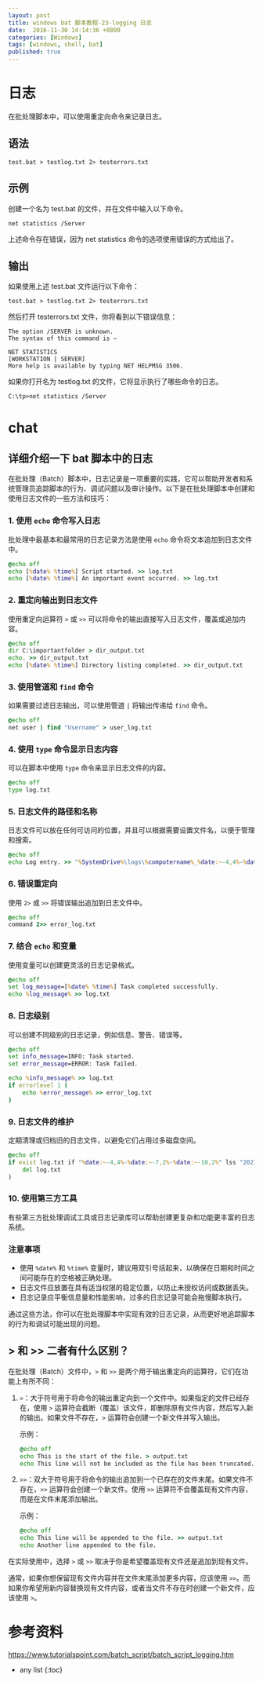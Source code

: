 ```yaml
---
layout: post
title: windows bat 脚本教程-23-logging 日志
date:  2016-11-30 14:14:36 +0800
categories: [Windows]
tags: [windows, shell, bat]
published: true
---
```


# 日志

在批处理脚本中，可以使用重定向命令来记录日志。

## 语法

```batch
test.bat > testlog.txt 2> testerrors.txt
```

## 示例

创建一个名为 test.bat 的文件，并在文件中输入以下命令。

```batch
net statistics /Server
```

上述命令存在错误，因为 net statistics 命令的选项使用错误的方式给出了。

## 输出

如果使用上述 test.bat 文件运行以下命令：

```batch
test.bat > testlog.txt 2> testerrors.txt
```

然后打开 testerrors.txt 文件，你将看到以下错误信息：

```
The option /SERVER is unknown.
The syntax of this command is −

NET STATISTICS
[WORKSTATION | SERVER]
More help is available by typing NET HELPMSG 3506.
```

如果你打开名为 testlog.txt 的文件，它将显示执行了哪些命令的日志。

```batch
C:\tp>net statistics /Server
```

# chat

## 详细介绍一下 bat 脚本中的日志

在批处理（Batch）脚本中，日志记录是一项重要的实践，它可以帮助开发者和系统管理员追踪脚本的行为、调试问题以及审计操作。以下是在批处理脚本中创建和使用日志文件的一些方法和技巧：

### 1. 使用 `echo` 命令写入日志

批处理中最基本和最常用的日志记录方法是使用 `echo` 命令将文本追加到日志文件中。

```bat
@echo off
echo [%date% %time%] Script started. >> log.txt
echo [%date% %time%] An important event occurred. >> log.txt
```

### 2. 重定向输出到日志文件

使用重定向运算符 `>` 或 `>>` 可以将命令的输出直接写入日志文件，覆盖或追加内容。

```bat
@echo off
dir C:\importantfolder > dir_output.txt
echo. >> dir_output.txt
echo [%date% %time%] Directory listing completed. >> dir_output.txt
```

### 3. 使用管道和 `find` 命令

如果需要过滤日志输出，可以使用管道 `|` 将输出传递给 `find` 命令。

```bat
@echo off
net user | find "Username" > user_log.txt
```

### 4. 使用 `type` 命令显示日志内容

可以在脚本中使用 `type` 命令来显示日志文件的内容。

```bat
@echo off
type log.txt
```

### 5. 日志文件的路径和名称

日志文件可以放在任何可访问的位置，并且可以根据需要设置文件名，以便于管理和搜索。

```bat
@echo off
echo Log entry. >> "%SystemDrive%\logs\%computername%_%date:~-4,4%-%date:~-7,2%-%date:~-10,2%.log"
```

### 6. 错误重定向

使用 `2>` 或 `>>` 将错误输出追加到日志文件中。

```bat
@echo off
command 2>> error_log.txt
```

### 7. 结合 `echo` 和变量

使用变量可以创建更灵活的日志记录格式。

```bat
@echo off
set log_message=[%date% %time%] Task completed successfully.
echo %log_message% >> log.txt
```

### 8. 日志级别

可以创建不同级别的日志记录，例如信息、警告、错误等。

```bat
@echo off
set info_message=INFO: Task started.
set error_message=ERROR: Task failed.

echo %info_message% >> log.txt
if errorlevel 1 (
    echo %error_message% >> error_log.txt
)
```

### 9. 日志文件的维护

定期清理或归档旧的日志文件，以避免它们占用过多磁盘空间。

```bat
@echo off
if exist log.txt if "%date:~-4,4%-%date:~-7,2%-%date:~-10,2%" lss "2021-01-01" (
    del log.txt
)
```

### 10. 使用第三方工具

有些第三方批处理调试工具或日志记录库可以帮助创建更复杂和功能更丰富的日志系统。

### 注意事项

- 使用 `%date%` 和 `%time%` 变量时，建议用双引号括起来，以确保在日期和时间之间可能存在的空格被正确处理。
- 日志文件应放置在具有适当权限的稳定位置，以防止未授权访问或数据丢失。
- 日志记录应平衡信息量和性能影响，过多的日志记录可能会拖慢脚本执行。

通过这些方法，你可以在批处理脚本中实现有效的日志记录，从而更好地追踪脚本的行为和调试可能出现的问题。

## > 和 >> 二者有什么区别？

在批处理（Batch）文件中，`>` 和 `>>` 是两个用于输出重定向的运算符，它们在功能上有所不同：

1. `>`：大于符号用于将命令的输出重定向到一个文件中。如果指定的文件已经存在，使用 `>` 运算符会截断（覆盖）该文件，即删除原有文件内容，然后写入新的输出。如果文件不存在，`>` 运算符会创建一个新文件并写入输出。

   示例：
   ```bat
   @echo off
   echo This is the start of the file. > output.txt
   echo This line will not be included as the file has been truncated.
   ```

2. `>>`：双大于符号用于将命令的输出追加到一个已存在的文件末尾。如果文件不存在，`>>` 运算符会创建一个新文件。使用 `>>` 运算符不会覆盖现有文件内容，而是在文件末尾添加输出。

   示例：
   ```bat
   @echo off
   echo This line will be appended to the file. >> output.txt
   echo Another line appended to the file.
   ```

在实际使用中，选择 `>` 或 `>>` 取决于你是希望覆盖现有文件还是追加到现有文件。

通常，如果你想保留现有文件内容并在文件末尾添加更多内容，应该使用 `>>`。而如果你希望用新内容替换现有文件内容，或者当文件不存在时创建一个新文件，应该使用 `>`。


# 参考资料

https://www.tutorialspoint.com/batch_script/batch_script_logging.htm

* any list
{:toc}